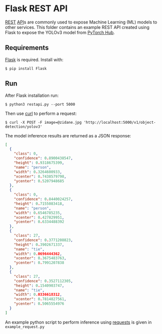 # Flask REST API

[REST](https://en.wikipedia.org/wiki/Representational_state_transfer) [API](https://en.wikipedia.org/wiki/API)s are
commonly used to expose Machine Learning (ML)  models to other services. This folder contains an example REST API
created using Flask to expose the YOLOv3 model from [PyTorch Hub](https://pytorch.org/hub/ultralytics_yolov5/).

## Requirements

[Flask](https://palletsprojects.com/p/flask/) is required. Install with:

```shell
$ pip install Flask
```

## Run

After Flask installation run:

```shell
$ python3 restapi.py --port 5000
```

Then use [curl](https://curl.se/) to perform a request:

```shell
$ curl -X POST -F image=@zidane.jpg 'http://localhost:5000/v1/object-detection/yolov3'
```

The model inference results are returned as a JSON response:

```json
[
  {
    "class": 0,
    "confidence": 0.8900438547,
    "height": 0.9318675399,
    "name": "person",
    "width": 0.3264600933,
    "xcenter": 0.7438579798,
    "ycenter": 0.5207948685
  },
  {
    "class": 0,
    "confidence": 0.8440024257,
    "height": 0.7155083418,
    "name": "person",
    "width": 0.6546785235,
    "xcenter": 0.427829951,
    "ycenter": 0.6334488392
  },
  {
    "class": 27,
    "confidence": 0.3771208823,
    "height": 0.3902671337,
    "name": "tie",
    "width": 0.0696444362,
    "xcenter": 0.3675483763,
    "ycenter": 0.7991207838
  },
  {
    "class": 27,
    "confidence": 0.3527112305,
    "height": 0.1540903747,
    "name": "tie",
    "width": 0.0336618312,
    "xcenter": 0.7814827561,
    "ycenter": 0.5065554976
  }
]
```

An example python script to perform inference using [requests](https://docs.python-requests.org/en/master/) is given
in `example_request.py`
